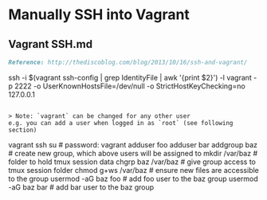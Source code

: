 # Manually SSH into Vagrant

## Vagrant SSH.md

```markdown
Reference: http://thediscoblog.com/blog/2013/10/16/ssh-and-vagrant/

```
ssh -i $(vagrant ssh-config | grep IdentityFile  | awk '{print $2}') -l vagrant -p 2222 -o UserKnownHostsFile=/dev/null -o StrictHostKeyChecking=no 127.0.0.1
```

> Note: `vagrant` can be changed for any other user  
e.g. you can add a user when logged in as `root` (see following section)

```
vagrant ssh
su # password: vagrant
adduser foo
adduser bar
addgroup baz # create new group, which above users will be assigned to
mkdir /var/baz # folder to hold tmux session data
chgrp baz /var/baz # give group access to tmux session folder
chmod g+ws /var/baz # ensure new files are accessible to the group
usermod -aG baz foo # add foo user to the baz group
usermod -aG baz bar # add bar user to the baz group
```
```


